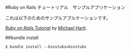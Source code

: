 #Ruby on Rails チュートリアル　サンプルアプリケーション

これは以下のためのサンプルアプルケーションです。

[*Ruby on Rails Tutorial*](http://railstutorial.jp/)
by [Michael Hartl](http://michaelhart.com/).

##bundle install

    $ bundle install --binstubs=binstubs